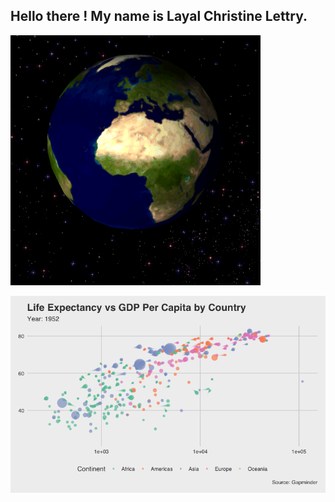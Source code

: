 ## Hello there ! My name is Layal Christine Lettry.

<source src="https://github.com/Layalchristine24/Layalchristine24.github.io/blob/main/Rotating_earth_(large).gif">


![test gif](https://github.com/Layalchristine24/Layalchristine24.github.io/blob/main/Rotating_earth_(large).gif)


<source src="https://github.com/Layalchristine24/Layalchristine24.github.io/blob/main/gapminder_graph.gif">

![test2 gif](https://github.com/Layalchristine24/Layalchristine24.github.io/blob/main/gapminder_graph.gif) 
